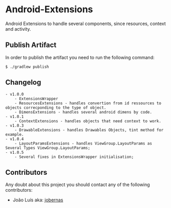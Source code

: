 # Android-Extensions
Android Extensions to handle several components, since resources, context and activity.

## Publish Artifact
In order to publish the artifact you need to run the following command:

```shell
$ ./gradlew publish
```

## Changelog
    - v1.0.0
        - ExtensionsWrapper
        - ResourcesExtensions - handles convertion from id ressources to objects correcponding to the type of object.
        - DimensExtensions - handles several android dimens by code.
    - v1.0.1
        - ContextExtensions - handles objects that need context to work.
    - v1.0.3
        - DrawableExtensions - handles Drawables Objects, tint method for example.
    - v1.0.4
        - LayoutParamsExtensions - handles ViewGroup.LayoutParams as Several Types ViewGroup.LayoutParams;
    - v1.0.5
        - Several fixes in ExtensionsWrapper initialisation;

## Contributors
Any doubt about this project you should contact any of the following contributors:
- João Luís aka: [jobernas](https://github.com/jobernas)
